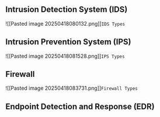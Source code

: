 
##  Intrusion Detection System (IDS)

![[Pasted image 20250418080132.png]]`IDS Types`



##  Intrusion Prevention System (IPS)

![[Pasted image 20250418081528.png]]`IPS Types`


## Firewall

![[Pasted image 20250418083731.png]]`Firewall Types`

##  Endpoint Detection and Response (EDR)